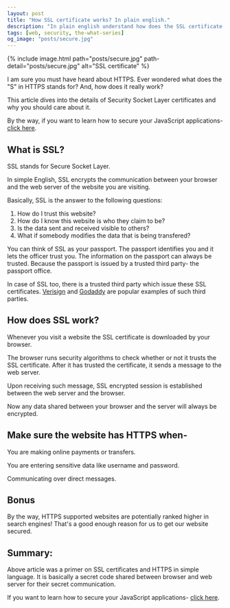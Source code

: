 ```yaml
---
layout: post
title: "How SSL certificate works? In plain english."
description: "In plain english understand how does the SSL certificate works. What is HTTPs and SSL exactly. Secure socket layer make easy to understand."
tags: [web, security, the-what-series]
og_image: "posts/secure.jpg"
---
```


{% include image.html path="posts/secure.jpg" path-detail="posts/secure.jpg" alt="SSL certificate" %}

I am sure you must have heard about HTTPS. Ever wondered what does the "S" in HTTPS stands for? And, how does it really work? 

This article dives into the details of Security Socket Layer certificates and why you should care about it.

By the way, if you want to learn how to secure your JavaScript applications- [click here](http://ngninja.com/posts/secure-coding-javascript).

## What is SSL?

SSL stands for Secure Socket Layer.

In simple English, SSL encrypts the communication between your browser and the web server of the website you are visiting.

Basically, SSL is the answer to the following questions:

1. How do I trust this website?
2. How do I know this website is who they claim to be?
3. Is the data sent and received visible to others?
4. What if somebody modifies the data that is being transfered?

You can think of SSL as your passport. The passport identifies you and it lets the officer trust you. The information on the passport can always be trusted. Because the passport is issued by a trusted third party- the passport office.

In case of SSL too, there is a trusted third party which issue these SSL certificates. [Verisign](https://www.verisign.com/) and [Godaddy](https://www.godaddy.com/web-security/ssl-certificate) are popular examples of such third parties.

## How does SSL work?

Whenever you visit a website the SSL certificate is downloaded by your browser.

The browser runs security algorithms to check whether or not it trusts the SSL certificate. After it has trusted the certificate, it sends a message to the web server.

Upon receiving such message, SSL encrypted session is established between the web server and the browser.

Now any data shared between your browser and the server will always be encrypted.

## Make sure the website has HTTPS when-

You are making online payments or transfers.

You are entering sensitive data like username and password.

Communicating over direct messages.

## Bonus
By the way, HTTPS supported websites are potentially ranked higher in search engines! That's a good enough reason for us to get our website secured.

## Summary:
Above article was a primer on SSL certificates and HTTPS in simple language. It is basically a secret code shared between browser and web server for their secret communication.

If you want to learn how to secure your JavaScript applications- [click here](http://ngninja.com/posts/secure-coding-javascript).

